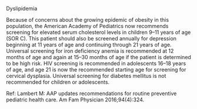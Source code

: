 Dyslipidemia

Because of concerns about the growing epidemic of obesity in this population, the American Academy of Pediatrics now recommends screening for elevated serum cholesterol levels in children 9–11 years of age (SOR C). This patient should also be screened annually for depression beginning at 11 years of age and continuing through 21 years of age. Universal screening for iron deficiency anemia is recommended at 12 months of age and again at 15–30 months of age if the patient is determined to be high risk. HIV screening is recommended in adolescents 16–18 years of age, and age 21 is now the recommended starting age for screening for cervical dysplasia. Universal screening for diabetes mellitus is not recommended for children or adolescents.

Ref: Lambert M: AAP updates recommendations for routine preventive pediatric health care. Am Fam Physician 2016;94(4):324.